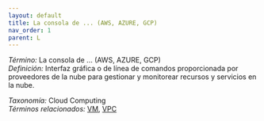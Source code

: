 ```yaml
---
layout: default
title: La consola de ... (AWS, AZURE, GCP)
nav_order: 1
parent: L
---
```


*Término:* La consola de ... (AWS, AZURE, GCP)  
*Definición:* Interfaz gráfica o de línea de comandos proporcionada por proveedores de la nube para gestionar y monitorear recursos y servicios en la nube.

*Taxonomía:* Cloud Computing  
*Términos relacionados:* [VM](https://maleniski.github.io/diccionario-angl-tec-mx/docs/alfabeticamente/V/vm/), [VPC](https://maleniski.github.io/diccionario-angl-tec-mx/docs/alfabeticamente/V/vpc/)
